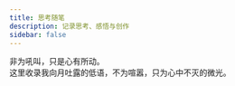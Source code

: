 ```yaml
---
title: 思考随笔
description: 记录思考、感悟与创作
sidebar: false
---
```


非为吼叫，只是心有所动。  
这里收录我向月吐露的低语，不为喧嚣，只为心中不灭的微光。

<PostList />

<script setup>
import { useData } from 'vitepress'
import PostList from '../.vitepress/theme/components/PostList.vue'

const { isDark } = useData()
</script>

<style scoped>
/* 移除了页面操作按钮相关样式 */
</style>
